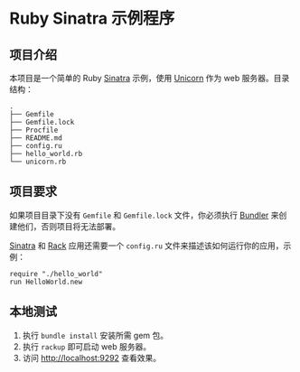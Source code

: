 # Ruby Sinatra 示例程序

## 项目介绍

本项目是一个简单的 Ruby [Sinatra](http://www.sinatrarb.com) 示例，使用 [Unicorn](http://unicorn.bogomips.org) 作为 web 服务器。目录结构：

```
.
├── Gemfile
├── Gemfile.lock
├── Procfile
├── README.md
├── config.ru
├── hello_world.rb
└── unicorn.rb
```

## 项目要求

如果项目目录下没有 `Gemfile` 和 `Gemfile.lock` 文件，你必须执行 [Bundler](http://bundler.io) 来创建他们，否则项目将无法部署。

[Sinatra](http://www.sinatrarb.com) 和 [Rack](http://rack.github.io) 应用还需要一个 `config.ru` 文件来描述该如何运行你的应用，示例：

```
require "./hello_world"
run HelloWorld.new
```

## 本地测试

1. 执行 `bundle install` 安装所需 gem 包。
2. 执行 `rackup` 即可启动 web 服务器。
3. 访问 <http://localhost:9292> 查看效果。
